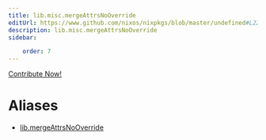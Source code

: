 ```yaml
---
title: lib.misc.mergeAttrsNoOverride
editUrl: https://www.github.com/nixos/nixpkgs/blob/master/undefined#L225C26
description: lib.misc.mergeAttrsNoOverride
sidebar:

    order: 7
---
```


<a href="https://www.github.com/nixos/nixpkgs/blob/master/undefined#L225C26">Contribute Now!</a>


# Aliases

- [lib.mergeAttrsNoOverride](/nix-doc-comments/reference/lib/lib-mergeattrsnooverride)


